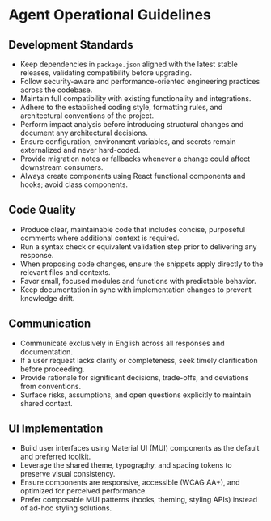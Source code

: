 # Agent Operational Guidelines

## Development Standards

- Keep dependencies in `package.json` aligned with the latest stable releases, validating compatibility before upgrading.
- Follow security-aware and performance-oriented engineering practices across the codebase.
- Maintain full compatibility with existing functionality and integrations.
- Adhere to the established coding style, formatting rules, and architectural conventions of the project.
- Perform impact analysis before introducing structural changes and document any architectural decisions.
- Ensure configuration, environment variables, and secrets remain externalized and never hard-coded.
- Provide migration notes or fallbacks whenever a change could affect downstream consumers.
- Always create components using React functional components and hooks; avoid class components.

## Code Quality

- Produce clear, maintainable code that includes concise, purposeful comments where additional context is required.
- Run a syntax check or equivalent validation step prior to delivering any response.
- When proposing code changes, ensure the snippets apply directly to the relevant files and contexts.
- Favor small, focused modules and functions with predictable behavior.
- Keep documentation in sync with implementation changes to prevent knowledge drift.

## Communication

- Communicate exclusively in English across all responses and documentation.
- If a user request lacks clarity or completeness, seek timely clarification before proceeding.
- Provide rationale for significant decisions, trade-offs, and deviations from conventions.
- Surface risks, assumptions, and open questions explicitly to maintain shared context.

## UI Implementation

- Build user interfaces using Material UI (MUI) components as the default and preferred toolkit.
- Leverage the shared theme, typography, and spacing tokens to preserve visual consistency.
- Ensure components are responsive, accessible (WCAG AA+), and optimized for perceived performance.
- Prefer composable MUI patterns (hooks, theming, styling APIs) instead of ad-hoc styling solutions.
